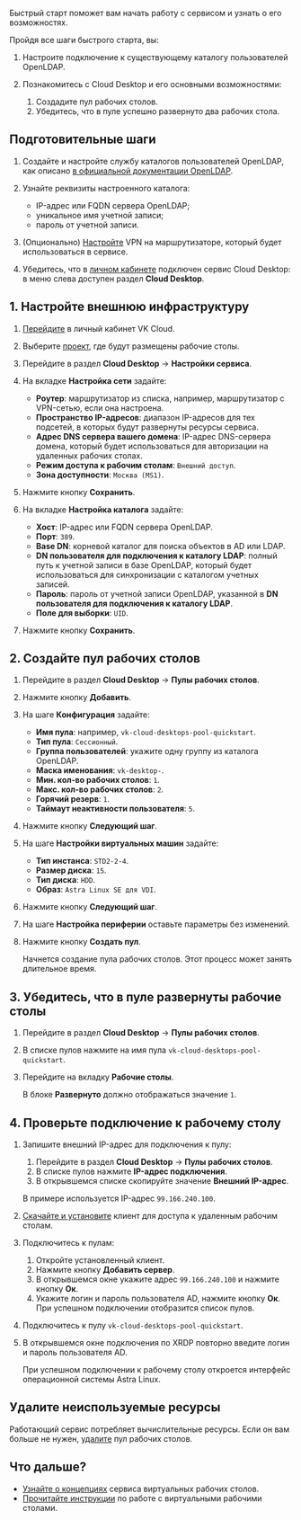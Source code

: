 Быстрый старт поможет вам начать работу с сервисом и узнать о его возможностях.

Пройдя все шаги быстрого старта, вы:

1. Настроите подключение к существующему каталогу пользователей OpenLDAP.
1. Познакомитесь с Cloud Desktop и его основными возможностями:

    1. Создадите пул рабочих столов.
    1. Убедитесь, что в пуле успешно развернуто два рабочих стола.

## Подготовительные шаги

1. Создайте и настройте службу каталогов пользователей OpenLDAP, как описано [в официальной документации OpenLDAP](https://www.openldap.org/doc/admin26/quickstart.html).
1. Узнайте реквизиты настроенного каталога:

   - IP-адрес или FQDN сервера OpenLDAP;
   - уникальное имя учетной записи;
   - пароль от учетной записи.

1. (Опционально) [Настройте](/ru/networks/vnet/how-to-guides/onpremise-connect/vpn-tunnel) VPN на маршрутизаторе, который будет использоваться в сервисе.
1. Убедитесь, что в [личном кабинете](https://msk.cloud.vk.com/app) подключен сервис Cloud Desktop: в меню слева доступен раздел **Cloud Desktop**.

## 1. Настройте внешнюю инфраструктуру

1. [Перейдите](https://msk.cloud.vk.com/app) в личный кабинет VK Cloud.
1. Выберите [проект](/ru/tools-for-using-services/account/concepts/projects), где будут размещены рабочие столы.
1. Перейдите в раздел **Cloud Desktop** → **Настройки сервиса**.
1. На вкладке **Настройка сети** задайте:

   - **Роутер**: маршрутизатор из списка, например, маршрутизатор с VPN-сетью, если она настроена.
   - **Пространство IP-адресов**: диапазон IP-адресов для тех подсетей, в которых будут развернуты ресурсы сервиса.
   - **Адрес DNS сервера вашего домена**: IP-адрес DNS-сервера домена, который будет использоваться для авторизации на удаленных рабочих столах.
   - **Режим доступа к рабочим столам**: `Внешний доступ`.
   - **Зона доступности**: `Москва (MS1)`.

1. Нажмите кнопку **Сохранить**.
1. На вкладке **Настройка каталога** задайте:

    - **Хост**: IP-адрес или FQDN сервера OpenLDAP.
    - **Порт**: `389`.
    - **Base DN**: корневой каталог для поиска объектов в AD или LDAP.
    - **DN пользователя для подключения к каталогу LDAP**: полный путь к учетной записи в базе OpenLDAP, который будет использоваться для синхронизации с каталогом учетных записей.
    - **Пароль**: пароль от учетной записи OpenLDAP, указанной в **DN пользователя для подключения к каталогу LDAP**.
    - **Поле для выборки**: `UID`.

1. Нажмите кнопку **Сохранить**.

## 2. Создайте пул рабочих столов

1. Перейдите в раздел **Cloud Desktop** → **Пулы рабочих столов**.
1. Нажмите кнопку **Добавить**.
1. На шаге **Конфигурация** задайте:

    - **Имя пула**: например, `vk-cloud-desktops-pool-quickstart`.
    - **Тип пула**: `Сессионный`.
    - **Группа пользователей**: укажите одну группу из каталога OpenLDAP.
    - **Маска именования**: `vk-desktop-`.
    - **Мин. кол-во рабочих столов**: `1`.
    - **Макс. кол-во рабочих столов**: `2`.
    - **Горячий резерв**: `1`.
    - **Таймаут неактивности пользователя**: `5`.

1. Нажмите кнопку **Следующий шаг**.
1. На шаге **Настройки виртуальных машин** задайте:

    - **Тип инстанса**: `STD2-2-4`.
    - **Размер диска**: `15`.
    - **Тип диска**: `HDD`.
    - **Образ**: `Astra Linux SE для VDI`.

1. Нажмите кнопку **Следующий шаг**.
1. На шаге **Настройка периферии** оставьте параметры без изменений.
1. Нажмите кнопку **Создать пул**.

   Начнется создание пула рабочих столов. Этот процесс может занять длительное время.

## 3. Убедитесь, что в пуле развернуты рабочие столы

1. Перейдите в раздел **Cloud Desktop** → **Пулы рабочих столов**.

1. В списке пулов нажмите на имя пула `vk-cloud-desktops-pool-quickstart`.
1. Перейдите на вкладку **Рабочие столы**.

   В блоке **Развернуто** должно отображаться значение `1`.

## 4. Проверьте подключение к рабочему столу

1. Запишите внешний IP-адрес для подключения к пулу:

   1. Перейдите в раздел **Cloud Desktop** → **Пулы рабочих столов**.
   1. В списке пулов нажмите **IP-адрес подключения**.
   1. В открывшемся списке скопируйте значение **Внешний IP-адрес**.

   В примере используется IP-адрес `99.166.240.100`.

1. [Скачайте и установите](../connect/install-vk-client) клиент для доступа к удаленным рабочим столам.
1. Подключитесь к пулам:

   1. Откройте установленный клиент.
   1. Нажмите кнопку **Добавить сервер**.
   1. В открывшемся окне укажите адрес `99.166.240.100` и нажмите кнопку **Ок**.
   1. Укажите логин и пароль пользователя AD, нажмите кнопку **Ок**. При успешном подключении отобразится список пулов.

1. Подключитесь к пулу `vk-cloud-desktops-pool-quickstart`.
1. В открывшемся окне подключения по XRDP повторно введите логин и пароль пользователя AD.

   При успешном подключении к рабочему столу откроется интерфейс операционной системы Astra Linux.

## Удалите неиспользуемые ресурсы

Работающий сервис потребляет вычислительные ресурсы. Если он вам больше не нужен, [удалите](../service-management/desktops-pool/manage#delete_pool) пул рабочих столов.

## Что дальше?

- [Узнайте о концепциях](../concepts) сервиса виртуальных рабочих столов.
- [Прочитайте инструкции](../service-management/manage-desktops) по работе с виртуальными рабочими столами.
